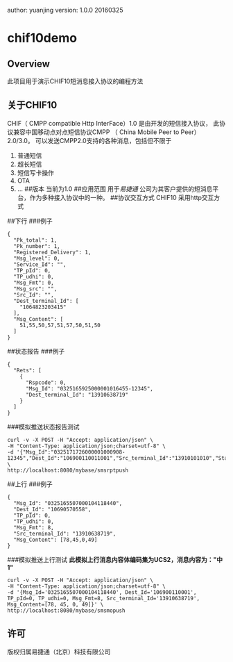 author: yuanjing
version: 1.0.0 20160325


# chif10demo
## Overview
此项目用于演示CHIF10短消息接入协议的编程方法
## 关于CHIF10

CHIF（ CMPP compatible Http InterFace）1.0
是由开发的短信接入协议，
此协议兼容中国移动点对点短信协议CMPP （ China Mobile Peer to Peer）2.0/3.0。
可以发送CMPP2.0支持的各种消息，包括但不限于
1. 普通短信
2. 超长短信
3. 短信写卡操作
4. OTA
5. ...
##版本
当前为1.0
##应用范围
用于*易捷通* 公司为其客户提供的短消息平台，作为多种接入协议中的一种。
##协议交互方式
CHIF10 采用http交互方式

##下行
###例子
```
{
  "Pk_total": 1,
  "Pk_number": 1,
  "Registered_Delivery": 1,
  "Msg_level": 0,
  "Service_Id": "",
  "TP_pId": 0,
  "TP_udhi": 0,
  "Msg_Fmt": 0,
  "Msg_src": "",
  "Src_Id": "",
  "Dest_terminal_Id": [
    "1064823203415"
  ],
  "Msg_Content": [
    51,55,50,57,51,57,50,51,50
  ]
}
```

##状态报告
###例子
```
{
  "Rets": [
    {
      "Rspcode": 0,
      "Msg_Id": "0325165925000001016455-12345",
      "Dest_terminal_Id": "13910638719"
    }
  ]
}
```
###模拟推送状态报告测试
```
curl -v -X POST -H "Accept: application/json" \
-H "Content-Type: application/json;charset=utf-8" \
-d '{"Msg_Id":"0325171726000001000908-12345","Dest_Id":"106900110011001","Src_terminal_Id":"13910101010","Stat":"DELIVRD"}' \
http://localhost:8080/mybase/smsrptpush
```



##上行
###例子
```
{
  "Msg_Id": "0325165507000104118440",
  "Dest_Id": "10690570558",
  "TP_pId": 0,
  "TP_udhi": 0,
  "Msg_Fmt": 8,
  "Src_terminal_Id": "13910638719",
  "Msg_Content": [78,45,0,49]
}
```
###模拟推送上行测试
**此模拟上行消息内容体编码集为UCS2，消息内容为："中1"**
```
curl -v -X POST -H "Accept: application/json" \                        
-H "Content-Type: application/json;charset=utf-8" \
-d '{Msg_Id='0325165507000104118440', Dest_Id='106900110001', TP_pId=0, TP_udhi=0, Msg_Fmt=8, Src_terminal_Id='13910638719', Msg_Content=[78, 45, 0, 49]}' \
http://localhost:8080/mybase/smsmopush
```

## 许可
版权归属易捷通（北京）科技有限公司
